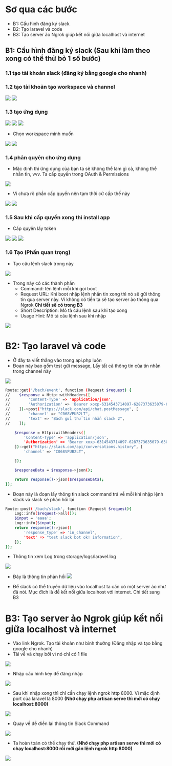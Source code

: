# Sơ qua các bước
- B1: Cấu hình đăng ký slack
- B2: Tạo laravel và code
- B3: Tạo server ảo Ngrok giúp kết nối giữa localhost và internet

## B1: Cấu hình đăng ký slack (Sau khi làm theo xong có thể thử bỏ 1 số bước)
### 1.1 tạo tài khoản slack (đăng ký bằng google cho nhanh)
### 1.2 tạo tài khoản tạo workspace và channel
![](https://res.cloudinary.com/do5mcnq9w/image/upload/v1701938302/slack_bot/create_workspace_1.png)
![](https://res.cloudinary.com/do5mcnq9w/image/upload/v1701938362/slack_bot/create_channel_2.webp)

### 1.3 tạo ứng dụng
![](https://res.cloudinary.com/do5mcnq9w/image/upload/v1701938532/slack_bot/create_app_3.1.png)
![](https://res.cloudinary.com/do5mcnq9w/image/upload/v1701938532/slack_bot/create_app_3.2.png)
![](https://res.cloudinary.com/do5mcnq9w/image/upload/v1701938532/slack_bot/create_app_3.3.png)

- Chọn workspace mình muốn

![](https://res.cloudinary.com/do5mcnq9w/image/upload/v1701938532/slack_bot/create_app_3.4.png)
![](https://res.cloudinary.com/do5mcnq9w/image/upload/v1701938532/slack_bot/done_create_app_3.5.png)

### 1.4 phân quyên cho ứng dụng
- Mặc định thì ứng dụng của bạn ta sẽ không thể làm gì cả, không thể nhắn tin, vvv. Ta cấp quyền trong OAuth & Permissions

![](https://res.cloudinary.com/do5mcnq9w/image/upload/v1701938532/slack_bot/Set_Permission_4.1.png)

- Vì chưa rõ phần cấp quyền nên tạm thời cứ cấp thế này

![](https://res.cloudinary.com/do5mcnq9w/image/upload/v1701939322/slack_bot/Set_Permission_4.2.png)
![](https://res.cloudinary.com/do5mcnq9w/image/upload/v1701939322/slack_bot/Set_Permission_4.3.png)

### 1.5 Sau khi cấp quyền xong thì install app
- Cấp quyền lấy token

![](https://res.cloudinary.com/do5mcnq9w/image/upload/v1701939587/slack_bot/install_app_5.1.png)
![](https://res.cloudinary.com/do5mcnq9w/image/upload/v1701939587/slack_bot/install_app_5.2.png)
![](https://res.cloudinary.com/do5mcnq9w/image/upload/v1701939587/slack_bot/install_app_5.3.png)

### 1.6 Tạo  (Phần quan trọng)
- Tạo câu lệnh slack trong này

![](https://res.cloudinary.com/do5mcnq9w/image/upload/v1701939587/slack_bot/slack_command_6.1.png)

- Trong này có các thành phần
  - Command: tên lệnh mỗi khi gọi boot
  - Request URL: Khi boot nhập lệnh nhắn tin xong thì nó sẽ gửi thông tin qua server này. Vì không có tiền ta sẽ tạo server ảo thông qua Ngrok **Chi tiết sẽ có trong B3**
  - Short Description: Mô tả câu lệnh sau khi tạo xong
  - Usage Hint: Mô tả câu lệnh sau khi nhập
  
![](https://res.cloudinary.com/do5mcnq9w/image/upload/v1701939587/slack_bot/slack_command_6.2.png)

# B2: Tạo laravel và code
- Ở đây ta viết thẳng vào trong api.php luôn
- Đoạn này bao gồm test gửi message, Lấy tất cả thông tin của tin nhắn trong channel này

![](https://res.cloudinary.com/do5mcnq9w/image/upload/v1701940712/slack_bot/Channel_ID.png)

```sh
Route::get('/bach/event', function (Request $request) {
//    $response = Http::withHeaders([
//        'Content-Type' => 'application/json',
//        'Authorization' => 'Bearer xoxp-6314543714097-6287373635079-6304522049988-5fa6233ae1694c78d2c0cd08188fb0a4',
//    ])->post("https://slack.com/api/chat.postMessage", [
//        'channel' => "C068VPUB2LT",
//        'text' => "Bách gửi thử tin nhắn slack 2",
//    ]);

    $response = Http::withHeaders([
        'Content-Type' => 'application/json',
        'Authorization' => 'Bearer xoxp-6314543714097-6287373635079-6304522049988-5fa6233ae1694c78d2c0cd08188fb0a4',
    ])->get("https://slack.com/api/conversations.history", [
        'channel' => "C068VPUB2LT",

    ]);

    $responseData = $response->json();

    return response()->json($responseData);
});
```

- Đoạn này là đoạn lấy thông tin slack command trả về mỗi khi nhập lệnh slack và slack sẽ phản hồi lại

```sh
Route::post('/bach/slack', function (Request $request){
    Log::info($request->all());
    $input = 'aaaa';
    Log::info($input);
    return response()->json([
        'response_type' => 'in_channel',
        'text' => "test slack bot ok! information",
    ]);
});
```
- Thông tin xem Log trong storage/logs/laravel.log

![](https://res.cloudinary.com/do5mcnq9w/image/upload/v1701941093/slack_bot/laravel_log_7.1.png)

- Đây là thông tin phản hồi
![](https://res.cloudinary.com/do5mcnq9w/image/upload/v1701941451/slack_bot/Ngrok_setup_8.5.png)

- Để slack có thể truyền dữ liệu vào localhost ta cần có một server ảo như đã nói. Mục đích là để kết nối giữa localhost với internet. Chi tiết sang B3

# B3: Tạo server ảo Ngrok giúp kết nối giữa localhost và internet
- Vào link Ngrok. Tạo tài khoản như bình thường (Đăng nhập và tạo bằng google cho nhanh)
- Tải về và chạy bởi vì nó chỉ có 1 file

![](https://res.cloudinary.com/do5mcnq9w/image/upload/v1701941451/slack_bot/Ngrok_setup_8.1.png)

- Nhập cấu hình key để đăng nhập

![](https://res.cloudinary.com/do5mcnq9w/image/upload/v1701941451/slack_bot/Ngrok_setup_8.2.png)

- Sau khi nhập xong thì chỉ cần chạy lệnh ngrok http 8000. Vì mặc định port của laravel là 8000 **(Nhớ chạy php artisan serve thì mới có chạy localhost:8000)**

![](https://res.cloudinary.com/do5mcnq9w/image/upload/v1701941451/slack_bot/Ngrok_setup_8.3.png)

- Quay về đề điền lại thông tin Slack Command

![](https://res.cloudinary.com/do5mcnq9w/image/upload/v1701939587/slack_bot/slack_command_6.2.png)


- Ta hoàn toàn có thể chạy thử. **(Nhớ chạy php artisan serve thì mới có chạy localhost:8000 rồi mới gán lệnh ngrok http 8000)**

![](https://res.cloudinary.com/do5mcnq9w/image/upload/v1701941451/slack_bot/Ngrok_setup_8.4.png)
